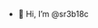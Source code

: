 - 👋 Hi, I’m @sr3b18c

<!---
sr3b18c/sr3b18c is a ✨ special ✨ repository because its `README.md` (this file) appears on your GitHub profile.
You can click the Preview link to take a look at your changes.
--->
